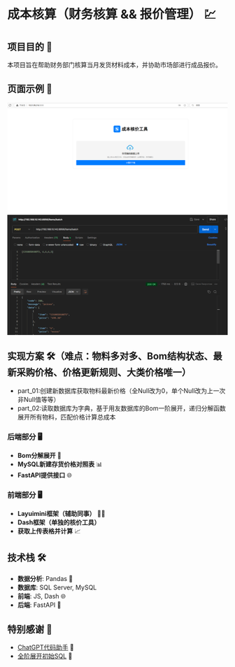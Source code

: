 # 成本核算（财务核算 && 报价管理） 💹

## 项目目的 🎯
本项目旨在帮助财务部门核算当月发货材料成本，并协助市场部进行成品报价。

## 页面示例 📸
![picture1](resource/ans1.png)
![picture2](resource/ans2.png)

## 实现方案 🛠️（难点：物料多对多、Bom结构状态、最新采购价格、价格更新规则、大类价格唯一）
- part_01:创建新数据库获取物料最新价格（全Null改为0，单个Null改为上一次非Null值等等）
- part_02:读取数据库为字典，基于用友数据库的Bom一阶展开，递归分解函数展开所有物料，匹配价格计算总成本

### 后端部分 🖥️
- **Bom分解展开** 🧩
- **MySQL新建存货价格对照表** 📊
- **FastAPI提供接口** 🌐

### 前端部分 🖥️
- **Layuimini框架（辅助同事）** 🧑‍💻
- **Dash框架（单独的核价工具）**
- **获取上传表格并计算** 📈

## 技术栈 🛠️
- **数据分析**: Pandas 🐼
- **数据库**: SQL Server, MySQL 
- **前端**: JS, Dash 🌐
- **后端**: FastAPI 🚀

## 特别感谢 🙏
- [ChatGPT代码助手](https://chat.deepseek.com/) 🤖
- [全阶展开初始SQL](https://www.cnblogs.com/klsddnh/p/14787918.html) 📜

